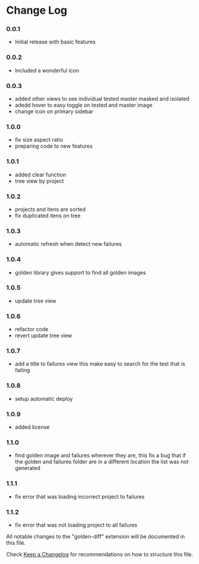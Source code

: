 # Change Log
### 0.0.1
* Initial release with basic features
### 0.0.2
* Included a wonderful icon
### 0.0.3

* added other views to see individual tested master masked and isolated
* adedd hover to easy toggle on tested and master image
* change icon on primary sidebar
### 1.0.0
* fix size aspect ratio
* preparing code to new features
### 1.0.1
* added clear function
* tree view by project
### 1.0.2
* projects and itens are sorted
* fix duplicated itens on tree
### 1.0.3
* automatic refresh when detect new failures
### 1.0.4
* golden library gives support to find all golden images
### 1.0.5
* update tree view
### 1.0.6
* refactor code
* revert update tree view
### 1.0.7
* add a title to failures view this make easy to search for the test that is failing
### 1.0.8
* setup automatic deploy
### 1.0.9
* added license
### 1.1.0
* find golden image and failures wherever they are, this fix a bug that if the golden and failures folder are in a different location the list was not generated
### 1.1.1
* fix error that was loading incorrect project to failures
### 1.1.2
* fix error that was not loading project to all failures


All notable changes to the "golden-diff" extension will be documented in this file.

Check [Keep a Changelog](http://keepachangelog.com/) for recommendations on how to structure this file.


